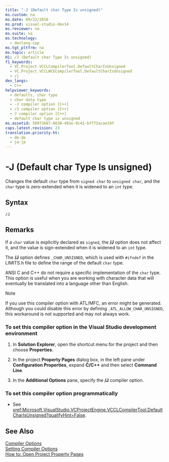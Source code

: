 ```yaml
---
title: "-J (Default char Type Is unsigned)"
ms.custom: na
ms.date: 09/22/2016
ms.prod: visual-studio-dev14
ms.reviewer: na
ms.suite: na
ms.technology: 
  - devlang-cpp
ms.tgt_pltfrm: na
ms.topic: article
H1: /J (Default char Type Is unsigned)
f1_keywords: 
  - VC.Project.VCCLCompilerTool.DefaultCharIsUnsigned
  - VC.Project.VCCLWCECompilerTool.DefaultCharIsUnsigned
  - /j
dev_langs: 
  - C++
helpviewer_keywords: 
  - defaults, char type
  - char data type
  - -J compiler option [C++]
  - /J compiler option [C++]
  - J compiler option [C++]
  - default char type is unsigned
ms.assetid: 50973667-6638-491e-9c41-bff73acae19f
caps.latest.revision: 23
translation.priority.ht: 
  - de-de
  - ja-jp
---
```

# -J (Default char Type Is unsigned)
Changes the default `char` type from `signed char` to `unsigned char`, and the `char` type is zero-extended when it is widened to an `int` type.  
  
## Syntax  
  
```  
/J  
```  
  
## Remarks  
 If a `char` value is explicitly declared as `signed`, the **/J** option does not affect it, and the value is sign-extended when it is widened to an `int` type.  
  
 The **/J** option defines `_CHAR_UNSIGNED`, which is used with `#ifndef` in the LIMITS.h file to define the range of the default `char` type.  
  
 ANSI C and C++ do not require a specific implementation of the `char` type. This option is useful when you are working with character data that will eventually be translated into a language other than English.  
  
> [!NOTE]
>  If you use this compiler option with ATL/MFC, an error might be generated. Although you could disable this error by defining `_ATL_ALLOW_CHAR_UNSIGNED`, this workaround is not supported and may not always work.  
  
### To set this compiler option in the Visual Studio development environment  
  
1.  In **Solution Explorer**, open the shortcut menu for the project and then choose **Properties**.  
  
2.  In the project **Property Pages** dialog box, in the left pane under **Configuration Properties**, expand **C/C++** and then select **Command Line**.  
  
3.  In the **Additional Options** pane, specify the **/J** compiler option.  
  
### To set this compiler option programmatically  
  
-   See <xref:Microsoft.VisualStudio.VCProjectEngine.VCCLCompilerTool.DefaultCharIsUnsigned?qualifyHint=False>.  
  
## See Also  
 [Compiler Options](../vs140/compiler-options.md)   
 [Setting Compiler Options](../vs140/setting-compiler-options.md)   
 [How to: Open Project Property Pages](../vs140/how-to--open-project-property-pages.md)